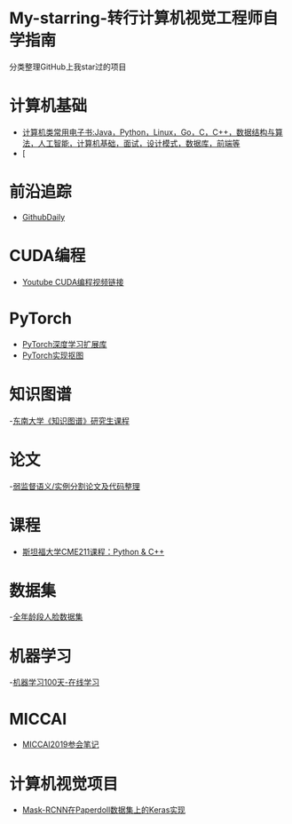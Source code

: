 # My-starring-转行计算机视觉工程师自学指南
分类整理GitHub上我star过的项目

# 计算机基础
- [计算机类常用电子书:Java，Python，Linux，Go，C，C++，数据结构与算法，人工智能，计算机基础，面试，设计模式，数据库，前端等](https://github.com/iamshuaidi/CS-Book)
- [

# 前沿追踪
- [GithubDaily](https://github.com/GitHubDaily/GitHubDaily)

# CUDA编程
- [Youtube CUDA编程视频链接](https://github.com/huiscliu/tutorials/tree/master/CUDA%E7%BC%96%E7%A8%8B%E5%85%A5%E9%97%A8)

# PyTorch
- [PyTorch深度学习扩展库](https://github.com/rusty1s/pytorch_geometric)
- [PyTorch实现抠图](https://github.com/huochaitiantang/pytorch-deep-image-matting)

# 知识图谱
-[东南大学《知识图谱》研究生课程](https://github.com/npubird/KnowledgeGraphCourse)

# 论文
-[弱监督语义/实例分割论文及代码整理](https://github.com/kevinlee9/Semantic-Segmentation)

# 课程
- [斯坦福大学CME211课程：Python & C++](https://github.com/CME211/notes)

# 数据集
-[全年龄段人脸数据集](https://github.com/JingchunCheng/All-Age-Faces-Dataset)

# 机器学习
-[机器学习100天-在线学习](https://github.com/MLEveryday/100-Days-Of-ML-Code)

# MICCAI
- [MICCAI2019参会笔记](https://github.com/RAY9874/MICCAI2019)

# 计算机视觉项目
- [Mask-RCNN在Paperdoll数据集上的Keras实现](https://github.com/cad0p/maskrcnn-modanet)















